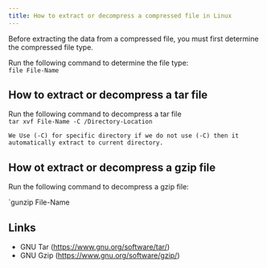 ```yaml
---
title: How to extract or decompress a compressed file in Linux
---
```

Before extracting the data from a compressed file, you must first determine the compressed file type.<br>

Run the following command to determine the file type: <br>
`file File-Name`

## How to extract or decompress a tar file

Run the following command to decompress a tar file<br>
`tar xvf File-Name -C /Directory-Location`

`We Use (-C) for specific directory if we do not use (-C) then it automatically extract to current directory.`

## How ot extract or decompress a gzip file
Run the following command to decompress a gzip file:

`gunzip File-Name

## Links
* GNU Tar (https://www.gnu.org/software/tar/)
* GNU Gzip (https://www.gnu.org/software/gzip/)
